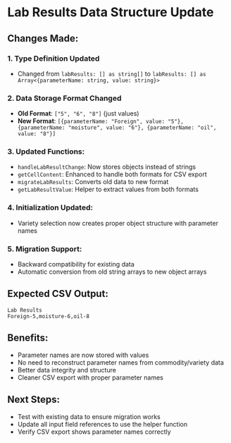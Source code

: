 # Lab Results Data Structure Update

## Changes Made:

### 1. Type Definition Updated
- Changed from `labResults: [] as string[]` to `labResults: [] as Array<{parameterName: string, value: string}>`

### 2. Data Storage Format Changed
- **Old Format**: `["5", "6", "8"]` (just values)
- **New Format**: `[{parameterName: "Foreign", value: "5"}, {parameterName: "moisture", value: "6"}, {parameterName: "oil", value: "8"}]`

### 3. Updated Functions:
- `handleLabResultChange`: Now stores objects instead of strings
- `getCellContent`: Enhanced to handle both formats for CSV export
- `migrateLabResults`: Converts old data to new format
- `getLabResultValue`: Helper to extract values from both formats

### 4. Initialization Updated:
- Variety selection now creates proper object structure with parameter names

### 5. Migration Support:
- Backward compatibility for existing data
- Automatic conversion from old string arrays to new object arrays

## Expected CSV Output:
```
Lab Results
Foreign-5,moisture-6,oil-8
```

## Benefits:
- Parameter names are now stored with values
- No need to reconstruct parameter names from commodity/variety data
- Better data integrity and structure
- Cleaner CSV export with proper parameter names

## Next Steps:
- Test with existing data to ensure migration works
- Update all input field references to use the helper function
- Verify CSV export shows parameter names correctly